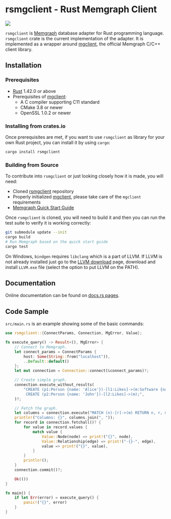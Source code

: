 # rsmgclient - Rust Memgraph Client

[![](https://github.com/memgraph/rsmgclient/workflows/CI/badge.svg)](https://github.com/memgraph/rsmgclient/actions)

`rsmgclient` is [Memgraph](https://memgraph.com/) database adapter for Rust
programming language. `rsmgclient` crate is the current implementation of the
adapter. It is implemented as a wrapper around
[mgclient](https://github.com/memgraph/mgclient), the official Memgraph C/C++
client library.

## Installation

### Prerequisites

- [Rust](https://doc.rust-lang.org/cargo/getting-started/installation.html)
  1.42.0 or above
- Prerequisites of [mgclient](https://github.com/memgraph/mgclient):
  - A C compiler supporting C11 standard
  - CMake 3.8 or newer
  - OpenSSL 1.0.2 or newer

### Installing from crates.io

Once prerequisites are met, if you want to use `rsmgclient` as library for your
own Rust project, you can install it by using `cargo`:

```bash
cargo install rsmgclient
```

### Building from Source

To contribute into `rsmgclient` or just looking closely how it is made,
you will need:

- Cloned [rsmgclient](https://github.com/memgraph/rsmgclient) repository
- Properly initialized [mgclient](https://github.com/memgraph/mgclient), please
  take care of the `mgclient` requirements
- [Memgraph Quick Start Guide](https://memgraph.com/docs/memgraph/quick-start)

Once `rsmgclient` is cloned, you will need to build it and then you can run
the test suite to verify it is working correctly:
```bash
git submodule update --init
cargo build
# Run Memgraph based on the quick start guide
cargo test
```

On Windows, `bindgen` requires `libclang` which is a part of LLVM. If LLVM is
not already installed just go to the [LLVM
download](https://releases.llvm.org/download.html) page, download and install
`LLVM.exe` file (select the option to put LLVM on the PATH).

## Documentation

Online documentation can be found on [docs.rs
pages](https://docs.rs/rsmgclient/).

## Code Sample

`src/main.rs` is an example showing some of the basic commands:

```rust
use rsmgclient::{ConnectParams, Connection, MgError, Value};

fn execute_query() -> Result<(), MgError> {
    // Connect to Memgraph.
    let connect_params = ConnectParams {
        host: Some(String::from("localhost")),
        ..Default::default()
    };
    let mut connection = Connection::connect(&connect_params)?;

    // Create simple graph.
    connection.execute_without_results(
        "CREATE (p1:Person {name: 'Alice'})-[l1:Likes]->(m:Software {name: 'Memgraph'}) \
         CREATE (p2:Person {name: 'John'})-[l2:Likes]->(m);",
    )?;

    // Fetch the graph.
    let columns = connection.execute("MATCH (n)-[r]->(m) RETURN n, r, m;", None)?;
    println!("Columns: {}", columns.join(", "));
    for record in connection.fetchall()? {
        for value in record.values {
            match value {
                Value::Node(node) => print!("{}", node),
                Value::Relationship(edge) => print!("-{}-", edge),
                value => print!("{}", value),
            }
        }
        println!();
    }
    connection.commit()?;

    Ok(())
}

fn main() {
    if let Err(error) = execute_query() {
        panic!("{}", error)
    }
}
```
